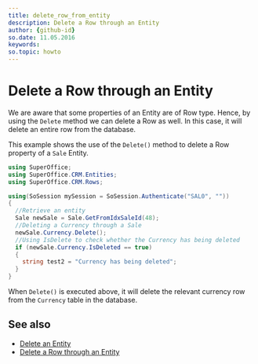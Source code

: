 ```yaml
---
title: delete_row_from_entity
description: Delete a Row through an Entity
author: {github-id}
so.date: 11.05.2016
keywords: 
so.topic: howto
---
```


# Delete a Row through an Entity

We are aware that some properties of an Entity are of Row type. Hence, by using the `Delete` method we can delete a Row as well. In this case, it will delete an entire row from the database.

This example shows the use of the `Delete()` method to delete a Row property of a `Sale` Entity.

```csharp
using SuperOffice;
using SuperOffice.CRM.Entities;
using SuperOffice.CRM.Rows;

using(SoSession mySession = SoSession.Authenticate("SAL0", ""))
{
  //Retrieve an entity
  Sale newSale = Sale.GetFromIdxSaleId(48);
  //Deleting a Currency through a Sale
  newSale.Currency.Delete();
  //Using IsDelete to check whether the Currency has being deleted
  if (newSale.Currency.IsDeleted == true)
  {
    string test2 = "Currency has being deleted";
  }
}
```

When `Delete()` is executed above, it will delete the relevant currency row from the `Currency` table in the database.

## See also

* [Delete an Entity][1]
* [Delete a Row through an Entity][2]

<!-- Referenced links -->
[1]: ../entities/delete-entity.md
[2]: ../entities/delete-entity-from-entity.md
